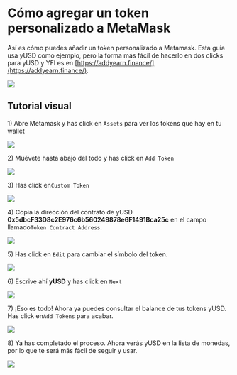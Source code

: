 # Cómo agregar un token personalizado a MetaMask

Así es cómo puedes añadir un token personalizado a Metamask. Esta guía usa yUSD como ejemplo, pero la forma más fácil de hacerlo en dos clicks para yUSD y YFI es en  [https://addyearn.finance/](https://addyearn.finance/).

![](https://i.imgur.com/BIlPYeb.png)

## Tutorial visual

1\) Abre Metamask y has click en `Assets` para ver los tokens que hay en tu wallet

![](https://i.imgur.com/N34iMar.png)

2\) Muévete hasta abajo del todo y has click en `Add Token`

![](https://i.imgur.com/hRd2MD7.png)

3\) Has click en`Custom Token`

![](https://i.imgur.com/rGbV1eT.png)

4\) Copia la dirección del contrato de yUSD **0x5dbcF33D8c2E976c6b560249878e6F1491Bca25c** en el campo llamado`Token Contract Address`.

![](https://i.imgur.com/6H2JhRN.png)

5\) Has click en `Edit` para cambiar el símbolo del token.

![](https://i.imgur.com/E12XN8x.png)

6\) Escrive ahí **yUSD** y has click en `Next`

![](https://i.imgur.com/kNkrqj3.png)

7\) ¡Eso es todo! Ahora ya puedes consultar el balance de tus tokens yUSD. Has click en`Add Tokens` para acabar.

![](https://i.imgur.com/gkt6KME.png)

8\) Ya has completado el proceso. Ahora verás yUSD en la lista de monedas, por lo que te será más fácil de seguir y usar.

![](https://i.imgur.com/ZgtftOw.png)

